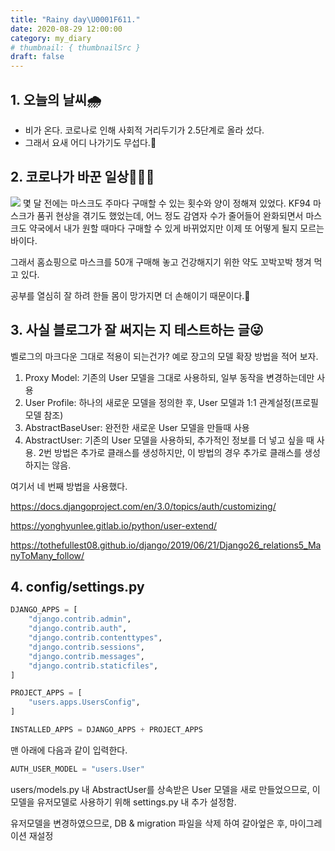 ```yaml
---
title: "Rainy day\U0001F611."
date: 2020-08-29 12:00:00
category: my_diary
# thumbnail: { thumbnailSrc }
draft: false
---
```


## 1. 오늘의 날씨🌧

- 비가 온다. 코로나로 인해 사회적 거리두기가 2.5단계로 올라 섰다.
- 그래서 요새 어디 나가기도 무섭다.🥵

## 2. 코로나가 바꾼 일상🤦🏻‍♂️

![](https://dimg.donga.com/wps/NEWS/IMAGE/2020/08/25/102635619.1.jpg)
몇 달 전에는 마스크도 주마다 구매할 수 있는 횟수와 양이 정해져 있었다. KF94 마스크가 품귀 현상을 겪기도 했었는데, 어느 정도 감염자 수가 줄어들어 완화되면서 마스크도 약국에서 내가 원할 때마다 구매할 수 있게 바뀌었지만 이제 또 어떻게 될지 모르는 바이다.

그래서 홈쇼핑으로 마스크를 50개 구매해 놓고 건강해지기 위한 약도 꼬박꼬박 챙겨 먹고 있다.

공부를 열심히 잘 하려 한들 몸이 망가지면 더 손해이기 때문이다.🥶

## 3. 사실 블로그가 잘 써지는 지 테스트하는 글😜

벨로그의 마크다운 그대로 적용이 되는건가?
예로 장고의 모델 확장 방법을 적어 보자.

1. Proxy Model: 기존의 User 모델을 그대로 사용하되, 일부 동작을 변경하는데만 사용
2. User Profile: 하나의 새로운 모델을 정의한 후, User 모델과 1:1 관계설정(프로필 모델 참조)
3. AbstractBaseUser: 완전한 새로운 User 모델을 만들때 사용
4. AbstractUser: 기존의 User 모델을 사용하되, 추가적인 정보를 더 넣고 싶을 때 사용. 2번 방법은 추가로 클래스를 생성하지만, 이 방법의 경우 추가로 클래스를 생성하지는 않음.

여기서 네 번째 방법을 사용했다.

https://docs.djangoproject.com/en/3.0/topics/auth/customizing/

https://yonghyunlee.gitlab.io/python/user-extend/

https://tothefullest08.github.io/django/2019/06/21/Django26_relations5_ManyToMany_follow/

## 4. config/settings.py

```py
DJANGO_APPS = [
    "django.contrib.admin",
    "django.contrib.auth",
    "django.contrib.contenttypes",
    "django.contrib.sessions",
    "django.contrib.messages",
    "django.contrib.staticfiles",
]

PROJECT_APPS = [
    "users.apps.UsersConfig",
]

INSTALLED_APPS = DJANGO_APPS + PROJECT_APPS
```

맨 아래에 다음과 같이 입력한다.

```py
AUTH_USER_MODEL = "users.User"
```

users/models.py 내 AbstractUser를 상속받은 User 모델을 새로 만들었으므로, 이 모델을 유저모델로 사용하기 위해 settings.py 내 추가 설정함.

유저모델을 변경하였으므로, DB & migration 파일을 삭제 하여 갈아엎은 후, 마이그레이션 재설정
